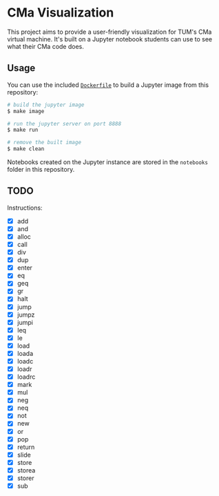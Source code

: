 # CMa Visualization

This project aims to provide a user-friendly visualization for TUM's CMa virtual machine. It's built on a Jupyter notebook students can use to see what their CMa code does.

## Usage

You can use the included [`Dockerfile`](Dockerfile) to build a Jupyter image from this repository:

```bash
# build the jupyter image
$ make image

# run the jupyter server on port 8888
$ make run

# remove the built image
$ make clean
```

Notebooks created on the Jupyter instance are stored in the `notebooks` folder in this repository.

## TODO

Instructions:
- [x] add
- [x] and
- [x] alloc
- [x] call
- [x] div
- [x] dup
- [x] enter
- [x] eq
- [x] geq
- [x] gr
- [x] halt
- [x] jump
- [x] jumpz
- [x] jumpi
- [x] leq
- [x] le
- [x] load
- [x] loada
- [x] loadc
- [x] loadr
- [x] loadrc
- [x] mark
- [x] mul
- [x] neg
- [x] neq
- [x] not
- [x] new
- [x] or
- [x] pop
- [x] return
- [x] slide
- [x] store
- [x] storea
- [x] storer
- [x] sub
